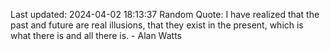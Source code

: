Last updated: 2024-04-02 18:13:37
Random Quote: I have realized that the past and future are real illusions, that they exist in the present, which is what there is and all there is. - Alan Watts